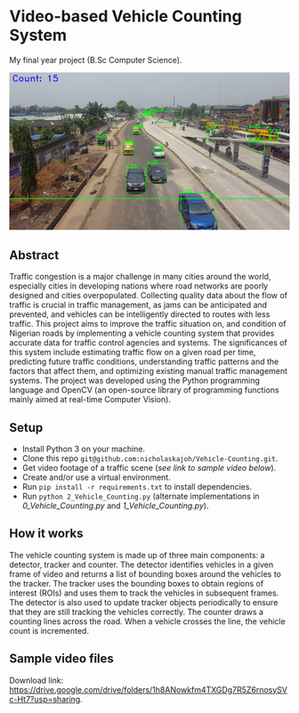 # Video-based Vehicle Counting System
My final year project (B.Sc Computer Science).

![](vehicle_counting.png)

## Abstract
Traffic congestion is a major challenge in many cities around the world, especially cities in developing nations where road networks are poorly designed and cities overpopulated. Collecting quality data about the flow of traffic is crucial in traffic management, as jams can be anticipated and prevented, and vehicles can be intelligently directed to routes with less traffic. This project aims to improve the traffic situation on, and condition of Nigerian roads by implementing a vehicle counting system that provides accurate data for traffic control agencies and systems. The significances of this system include estimating traffic flow on a given road per time, predicting future traffic conditions, understanding traffic patterns and the factors that affect them, and optimizing existing manual traffic management systems. The project was developed using the Python programming language and OpenCV (an open-source library of programming functions mainly aimed at real-time Computer Vision).

## Setup
- Install Python 3 on your machine. 
- Clone this repo `git@github.com:nicholaskajoh/Vehicle-Counting.git`.
- Get video footage of a traffic scene (*see link to sample video below*).
- Create and/or use a virtual environment.
- Run `pip install -r requirements.txt` to install dependencies.
- Run `python 2_Vehicle_Counting.py` (alternate implementations in *0_Vehicle_Counting.py* and *1_Vehicle_Counting.py*).

## How it works
The vehicle counting system is made up of three main components: a detector, tracker and counter. The detector identifies vehicles in a given frame of video and returns a list of bounding boxes around the vehicles to the tracker. The tracker uses the bounding boxes to obtain regions of interest (ROIs) and uses them to track the vehicles in subsequent frames. The detector is also used to update tracker objects periodically to ensure that they are still tracking the vehicles correctly. The counter draws a counting lines across the road. When a vehicle crosses the line, the vehicle count is incremented.

## Sample video files
Download link: https://drive.google.com/drive/folders/1h8ANowkfm4TXGDg7R5Z6rnosySVc-Ht7?usp=sharing.